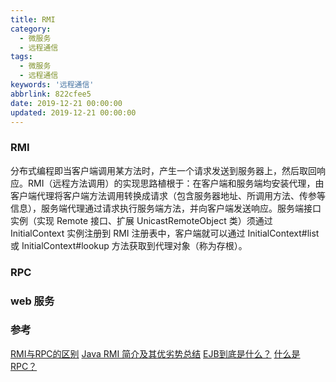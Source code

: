 ```yaml
---
title: RMI
category:
  - 微服务
  - 远程通信
tags:
  - 微服务
  - 远程通信
keywords: '远程通信'
abbrlink: 822cfee5
date: 2019-12-21 00:00:00
updated: 2019-12-21 00:00:00
---
```


### RMI

分布式编程即当客户端调用某方法时，产生一个请求发送到服务器上，然后取回响应。RMI（远程方法调用）的实现思路植根于：在客户端和服务端均安装代理，由客户端代理将客户端方法调用转换成请求（包含服务器地址、所调用方法、传参等信息），服务端代理通过请求执行服务端方法，并向客户端发送响应。服务端接口实例（实现 Remote 接口、扩展 UnicastRemoteObject 类）须通过 InitialContext 实例注册到 RMI 注册表中，客户端就可以通过 InitialContext#list 或 InitialContext#lookup 方法获取到代理对象（称为存根）。

### RPC

### web 服务

### 参考

[RMI与RPC的区别](https://cloud.tencent.com/developer/article/1353191)
[Java RMI 简介及其优劣势总结](https://blog.csdn.net/mingtianhaiyouwo/article/details/50513577)
[EJB到底是什么？](https://blog.csdn.net/kouzhaokui/article/details/89176541)
[什么是RPC？](https://www.jianshu.com/p/7d6853140e13)
